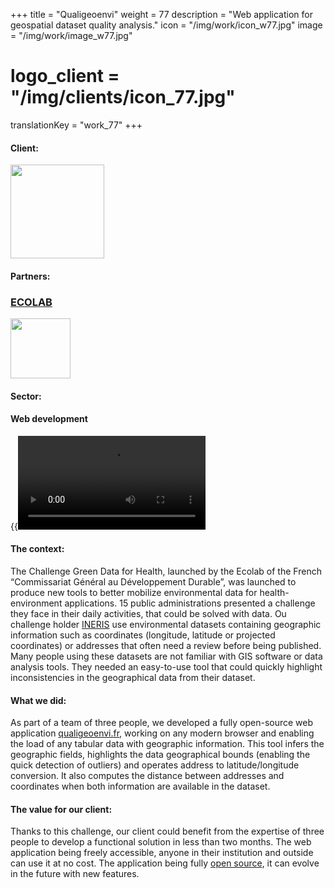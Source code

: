 +++
title = "Qualigeoenvi"
weight = 77
description = "Web application for geospatial dataset quality analysis."
icon = "/img/work/icon_w77.jpg"
image = "/img/work/image_w77.jpg"
# logo_client = "/img/clients/icon_77.jpg"
translationKey = "work_77"
+++

<!-- Client -->
<div class="row">
	<div class="col-sm-3"><h4>Client:</h4></div>
	<div class="col-sm-3"><a href = "https://www.ineris.fr/en" target="_blank"> <img src="/img/clients/icon_ineris.svg" width="150px"/></a></div>	
</div>	

<!-- Partner -->
<div class="row">
	<div class="col-sm-3"><h4>Partners:</h4></div>
	<div class="col-sm-3"><a href = "https://gd4h.ecologie.gouv.fr/defis" target="_blank"><h3>ECOLAB</h3></a></div>	
    <div class="col-sm-3"><a href = "https://gd4h.ecologie.gouv.fr/defis" target="_blank"><img src="/img/clients/icon_gouv.svg" width="96px"/></a></div>	
</div>	

<!-- Sector -->
<div class="row">
	<div class="col-sm-3"><h4>Sector:</h4></div>
	<div class="col-sm-3"> <h4>Web development</h4></div>
	<div class="col-sm-3"></div>
</div>	

{{<video autoplay="yes" src="/img/work/video_w77.mp4" controls="yes">}}<br>
<br></br>

<h4>The context:</h4> 
<p>
The Challenge Green Data for Health, launched by the Ecolab of the French “Commissariat Général au Développement Durable”, was launched to produce new tools to better mobilize environmental data for health-environment applications. 15 public administrations presented a challenge they face in their daily activities, that could be solved with data. Ou challenge holder <a href="https://www.ineris.fr/" target="_blank">INERIS</a> use environmental datasets containing geographic information such as coordinates (longitude, latitude or projected coordinates) or addresses that often need a review before being published. Many people using these datasets are not familiar with GIS software or data analysis tools. They needed an easy-to-use tool that could quickly highlight inconsistencies in the geographical data from their dataset.
</p>

<h4>What we did:</h4>
<p>
As part of a team of three people, we developed a fully open-source web application <a href="https://qualigeoenvi.fr" target="_blank">qualigeoenvi.fr</a>, working on any modern browser and enabling the load of any tabular data with geographic information. This tool infers the geographic fields, highlights the data geographical bounds (enabling the quick detection of outliers) and operates address to latitude/longitude conversion. It also computes the distance between addresses and coordinates when both information are available in the dataset.
</p>

<h4>The value for our client:</h4>
<p>
Thanks to this challenge, our client could benefit from the expertise of three people to develop a functional solution in less than two months. The web application being freely accessible, anyone in their institution and outside can use it at no cost. The application being fully <a href="https://gitlab.com/data-challenge-gd4h/qualigeoenvi" target="_blank">open source</a>, it can evolve in the future with new features.
</p>
